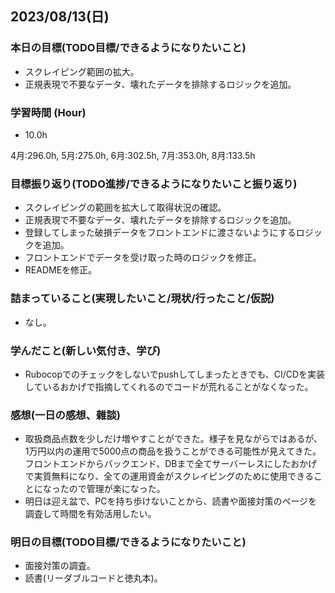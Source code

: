 ## 2023/08/13(日)

### 本日の目標(TODO目標/できるようになりたいこと)

- スクレイピング範囲の拡大。
- 正規表現で不要なデータ、壊れたデータを排除するロジックを追加。

### 学習時間 (Hour)

- 10.0h

4月:296.0h, 5月:275.0h, 6月:302.5h, 7月:353.0h, 8月:133.5h

### 目標振り返り(TODO進捗/できるようになりたいこと振り返り)

- スクレイピングの範囲を拡大して取得状況の確認。
- 正規表現で不要なデータ、壊れたデータを排除するロジックを追加。
- 登録してしまった破損データをフロントエンドに渡さないようにするロジックを追加。
- フロントエンドでデータを受け取った時のロジックを修正。
- READMEを修正。

### 詰まっていること(実現したいこと/現状/行ったこと/仮説)

- なし。

### 学んだこと(新しい気付き、学び)

- Rubocopでのチェックをしないでpushしてしまったときでも、CI/CDを実装しているおかげで指摘してくれるのでコードが荒れることがなくなった。

### 感想(一日の感想、雜談)

- 取扱商品点数を少しだけ増やすことができた。様子を見ながらではあるが、1万円以内の運用で5000点の商品を扱うことができる可能性が見えてきた。フロントエンドからバックエンド、DBまで全てサーバーレスにしたおかげで実質無料になり、全ての運用資金がスクレイピングのために使用できることになったので管理が楽になった。
- 明日は迎え盆で、PCを持ち歩けないことから、読書や面接対策のページを調査して時間を有効活用したい。

### 明日の目標(TODO目標/できるようになりたいこと)

- 面接対策の調査。
- 読書(リーダブルコードと徳丸本)。

